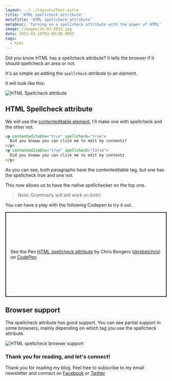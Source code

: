 ```yaml
---
layout: ../../layouts/Post.astro
title: 'HTML spellcheck attribute'
metaTitle: 'HTML spellcheck attribute'
metaDesc: 'Turning on a spellcheck attribute with the power of HTML'
image: /images/16-03-2021.jpg
date: 2021-03-16T03:00:00.000Z
tags:
  - html
---
```


Did you know HTML has a spellcheck attribute? It tells the browser if it should spellcheck an area or not.

It's as simple as adding the `spellcheck` attribute to an element.

It will look like this:

![HTML Spellcheck attribute](https://cdn.hashnode.com/res/hashnode/image/upload/v1615531240181/v4G1DaOAtN.gif)

## HTML Spellcheck attribute

We will use the [contenteditable element](https://daily-dev-tips.com/posts/did-you-know-html-elements-can-be-editable/), I'll make one with spellcheck and the other not.

```html
<p contenteditable="true" spellcheck="true">
  Did you knoww you can click me to edit my contentz?
</p>
<p contenteditable="true" spellcheck="false">
  Did you knoww you can click me to edit my contentz
</p>
```

As you can see, both paragraphs have the contenteditable tag, but one has the spellcheck true and one not.

This now allows us to have the native spellchecker on the top one.

> Note: Grammarly will still work on both!

You can have a play with the following Codepen to try it out.

<p class="codepen" data-height="265" data-theme-id="dark" data-default-tab="html,result" data-user="rebelchris" data-slug-hash="bGBzNdb" style="height: 265px; box-sizing: border-box; display: flex; align-items: center; justify-content: center; border: 2px solid; margin: 1em 0; padding: 1em;" data-pen-title="HTML spellcheck attribute">
  <span>See the Pen <a href="https://codepen.io/rebelchris/pen/bGBzNdb">
  HTML spellcheck attribute</a> by Chris Bongers (<a href="https://codepen.io/rebelchris">@rebelchris</a>)
  on <a href="https://codepen.io">CodePen</a>.</span>
</p>
<script async defer src="https://cpwebassets.codepen.io/assets/embed/ei.js"></script>

## Browser support

The spellcheck attribute has good support. You can see partial support in some browsers, mainly depending on which tag you use the spellcheck attribute.

![HTML spellcheck browser support](https://caniuse.bitsofco.de/image/spellcheck-attribute.png)

### Thank you for reading, and let's connect!

Thank you for reading my blog. Feel free to subscribe to my email newsletter and connect on [Facebook](https://www.facebook.com/DailyDevTipsBlog) or [Twitter](https://twitter.com/DailyDevTips1)
